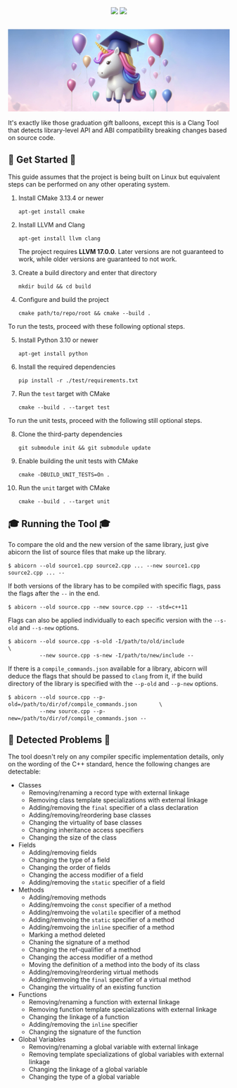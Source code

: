 <div align="center">
<img src="https://github.com/isuckatcs/abicorn-for-graduation/actions/workflows/pipeline.yml/badge.svg" />
<a href="https://codecov.io/github/isuckatcs/abicorn-for-graduation" target="_blank"><img src="https://codecov.io/github/isuckatcs/abicorn-for-graduation/graph/badge.svg?token=ZWYOPB837H" /></a>
<br>
<br>
</div>

![cover](img/definitely_not_ai_generated_cover.png)

It's exactly like those graduation gift balloons, except this is a Clang Tool that detects library-level API and ABI compatibility breaking changes based on source code.

## 🦄 Get Started 🦄

This guide assumes that the project is being built on Linux but equivalent steps can be performed on any other operating system.


1. Install CMake 3.13.4 or newer
    ```
    apt-get install cmake
    ```

2. Install LLVM and Clang
    ```
    apt-get install llvm clang
    ```
    The project requires **LLVM 17.0.0**. Later versions are not guaranteed to work, while older versions are guaranteed to not work.

3. Create a build directory and enter that directory
    ```
    mkdir build && cd build
    ```

4. Configure and build the project
   ```
   cmake path/to/repo/root && cmake --build .
   ```

To run the tests, proceed with these following optional steps.

5. Install Python 3.10 or newer
    ```
    apt-get install python
    ```

6. Install the required dependencies
    ```
    pip install -r ./test/requirements.txt
    ```

7. Run the `test` target with CMake
    ```
    cmake --build . --target test
    ```
To run the unit tests, proceed with the following still optional steps.

8. Clone the third-party dependencies
    ```
    git submodule init && git submodule update
    ```

9. Enable building the unit tests with CMake
    ```
    cmake -DBUILD_UNIT_TESTS=On .
    ```

10. Run the `unit` target with CMake
    ```
    cmake --build . --target unit
    ```

## 🎓 Running the Tool 🎓

To compare the old and the new version of the same library, just give abicorn the list of source files that make up the library.
```
$ abicorn --old source1.cpp source2.cpp ... --new source1.cpp source2.cpp ... --
```

If both versions of the library has to be compiled with specific flags, pass the flags after the `--` in the end.

```
$ abicorn --old source.cpp --new source.cpp -- -std=c++11
```

Flags can also be applied individually to each specific version with the `--s-old` and `--s-new` options. 

```
$ abicorn --old source.cpp -s-old -I/path/to/old/include                       \
          --new source.cpp -s-new -I/path/to/new/include --
```

If there is a `compile_commands.json` available for a library, abicorn will deduce the flags that should be passed to `clang` from it, if the build directory of the library is specified with the `--p-old` and `--p-new` options.

```
$ abicorn --old source.cpp --p-old=/path/to/dir/of/compile_commands.json       \
          --new source.cpp --p-new=/path/to/dir/of/compile_commands.json --
```

## 🎈 Detected Problems 🎈

The tool doesn't rely on any compiler specific implementation details, only on the wording of the C++ standard, hence the following changes are detectable:

- Classes
  - Removing/renaming a record type with external linkage
  - Removing class template specializations with external linkage
  - Adding/removing the `final` specifier of a class declaration
  - Adding/removing/reordering base classes
  - Changing the virtuality of base classes
  - Changing inheritance access specifiers
  - Changing the size of the class
- Fields
  - Adding/removing fields
  - Changing the type of a field
  - Changing the order of fields
  - Changing the access modifier of a field
  - Adding/removing the `static` specifier of a field
- Methods
  - Adding/removing methods
  - Adding/remvoing the `const` specifier of a method
  - Adding/remvoing the `volatile` specifier of a method
  - Adding/remvoing the `static` specifier of a method
  - Adding/remvoing the `inline` specifier of a method
  - Marking a method deleted
  - Chaning the signature of a method
  - Changing the ref-qualifier of a method
  - Changing the access modifier of a method
  - Moving the definition of a method into the body of its class
  - Adding/removing/reordering virtual methods
  - Adding/remvoing the `final` specifier of a virtual method
  - Changing the virtuality of an existing function
- Functions
  - Removing/renaming a function with external linkage
  - Removing function template specializations with external linkage
  - Changing the linkage of a function
  - Adding/removing the `inline` specifier
  - Changing the signature of the function
- Global Variables
  - Removing/renaming a global variable with external linkage
  - Removing template specializations of global variables with external linkage
  - Changing the linkage of a global variable
  - Changing the type of a global variable
